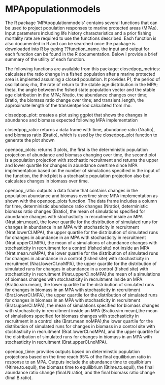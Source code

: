 # MPApopulationmodels

The R package 'MPApopulationmodels' contains several functions that can be used to project population responses to marine protected areas (MPAs).  Input parameters including life history characteristics and a prior fishing mortality rate are required to use the functions described. Each function is also documented in R and can be searched once the package is downloaded into R by typing ??function_name. the input and output for each function can be found in the R documentation.  Below I provide a brief summary of the utility of each function. 

The following functions are available from this package:
closedpop_metrics: calculates the ratio change in a fished population after a marine protected area is implented assuming a closed population. It provides P1, the period of oscillations; rho, the rate of return to the stable age distribution in the MPA; theta, the angle between the fished state population vector and the stable age distribution in the MPA; Nratio, the abundance changes over time; Bratio, the biomass ratio change over time; and transient_length, the approximate length of the transientperiod calculated from rho.

closedpop_plot: creates a plot using ggplot that shows the changes in abundance and biomass expected following MPA implementation

closedpop_ratio: returns a data frame with time, abundance ratio (Nratio), and biomass ratio (Bratio), which is used by the closedpop_plot function to generate the plot shown

openpop_plots: returns 3 plots, the first is the deterministic population projection of abundance and biomass changing over time, the second plot is a population projection with stochastic recruitment and returns the upper and lower quartile for changes in abundance overtime since MPA implementation based on the number of simulations specified in the input of the function, the third plot is a stochastic population projection also but calculates changes in biomass over time.

openpop_ratio: outputs a data frame that contains changes in the population abundance and biomass overtime since MPA implementation as shown with the openpop_plots function.  The data frame includes a column for time, deterministic abundance ratio changes (Nratio), deterministic biomass ratio changes (Bratio), the mean of simulations specified for abundance changes with stochasticity in recruitment inside an MPA (Nrat.sim.mean), the lower quartile for the distribution of simulated runs for changes in abundance in an MPA with stochasticity in recruitment (Nrat.lowerCI.MPA), the upper quartile for the distribution of simulated runs for changes in abundance in an MPA with stochasticity in recruitment (Nrat.upperCI.MPA), the mean of a simulations of abundance changes with stochasticity in recruitment for a control (fished site) not inside an MPA (Nrat.mean.noMPA), the lower quartile for the distribution of simulated runs for changes in abundance in a control (fished site) with stochasticity in recruitment (Nrat.lowerCI.noMPA), the upper quartile for the distribution of simulated runs for changes in abundance in a control (fished site) with stochasticity in recruitment (Nrat.upperCI.noMPA),the mean of a simulations of biomass changes with stochasticity in recruitment inside an MPA (Bratio.sim.mean), the lower quartile for the distribution of simulated runs for changes in biomass in an MPA with stochasticity in recruitment (Brat.lowerCI.MPA), the upper quartile for the distribution of simulated runs for changes in biomass in an MPA with stochasticity in recruitment (Brat.upperCI.MPA), the mean of simulations specified for biomass changes with stochasticity in recruitment inside an MPA (Bratio.sim.mean),the mean of simulations specified for biomass changes with stochasticity in recruitment in a control site (Brat.mean.noMPA),the lower quartile for the distribution of simulated runs for changes in biomass in a control site with stochasticity in recruitment (Brat.lowerCI.noMPA), and the upper quartile for the distribution of simulated runs for changes in biomass in an MPA with stochasticity in recruitment (Brat.upperCI.noMPA).

openpop_time: provides outputs based on determinstic population projections based on the time reach 95% of the final equilibrium ratio in response to an MPA.  Outputs include the abundance time to equilbirium (Ntime.to.equil), the biomass time to equilibrium (Btime.to.equil), the final abundance ratio change (final.N.ratio), and the final biomass ratio change (final.B.ratio).
